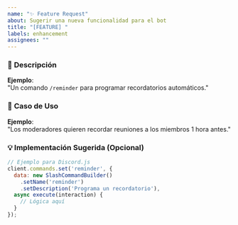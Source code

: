 ```yaml
---
name: "✨ Feature Request"
about: Sugerir una nueva funcionalidad para el bot
title: "[FEATURE] "
labels: enhancement
assignees: ""
---
```


### 📌 **Descripción**
<!-- ¿Qué problema resuelve o qué mejora aporta? -->
**Ejemplo**:  
"Un comando `/reminder` para programar recordatorios automáticos."

### 🎯 **Caso de Uso**
<!-- ¿Quién y cómo lo usará? -->
**Ejemplo**:  
"Los moderadores quieren recordar reuniones a los miembros 1 hora antes."

### 💡 **Implementación Sugerida (Opcional)**
```javascript
// Ejemplo para Discord.js
client.commands.set('reminder', {
  data: new SlashCommandBuilder()
    .setName('reminder')
    .setDescription('Programa un recordatorio'),
  async execute(interaction) {
    // Lógica aquí
  }
});
